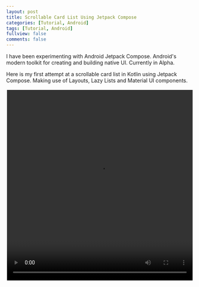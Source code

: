 ```yaml
---
layout: post
title: Scrollable Card List Using Jetpack Compose
categories: [Tutorial, Android]
tags: [Tutorial, Android]
fullview: false
comments: false
---
```

I have been experimenting with Android Jetpack Compose. Android's modern toolkit for creating and building native UI. Currently in Alpha.

Here is my first attempt at a scrollable card list in Kotlin using Jetpack Compose. Making use of Layouts, Lazy Lists and Material UI components.
<br>
<br>
<video style="display:block; margin: 0 auto;" controls="controls" autoplay = "autoplay" loop="loop" width="500" height="512">
  <source src="/assets/media/p2.mp4" type="video/mp4">
Your browser does not support the video tag.
</video>